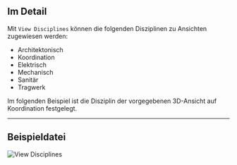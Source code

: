 ## Im Detail
Mit `View Disciplines` können die folgenden Disziplinen zu Ansichten zugewiesen werden:

- Architektonisch
- Koordination
- Elektrisch
- Mechanisch
- Sanitär
- Tragwerk

Im folgenden Beispiel ist die Disziplin der vorgegebenen 3D-Ansicht auf Koordination festgelegt.
___
## Beispieldatei

![View Disciplines](./DSRevitNodesUI.ViewDisciplines_img.jpg)
